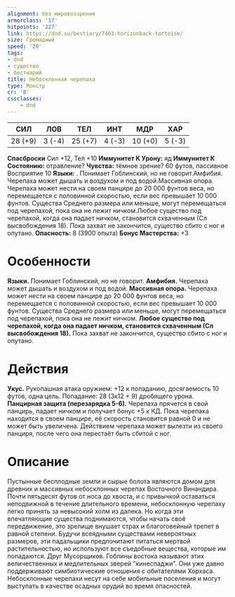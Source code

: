 ```yaml
---
alignment: без мировоззрения
armorclass: '17'
hitpoints: '227'
link: https://dnd.su/bestiary/7403-horizonback-tortoise/
size: Громадный
speed: '20'
tags:
- dnd
- существо
- бестиарий
title: Небосклонная черепаха
type: Монстр
cr: '8'
cssclasses:
    - dnd
---
```



| СИЛ | ЛОВ | ТЕЛ | ИНТ | МДР | ХАР |
|---|---|---|---|---|---|
| 28 (+9) | 3 (-4) | 25 (+7) | 4 (-3) | 10 (+0) | 5 (-3) |
**Спасброски** Сил +12, Тел +10
**Иммунитет К Урону:** яд
**Иммунитет К Состоянию:** отравление?
**Чувства:** тёмное зрение? 60 футов, пассивное Восприятие 10
**Языки:** . Понимает Гоблинский, но не говорит.Амфибия. Черепаха может дышать и воздухом и под водой.Массивная опора. Черепаха может нести на своем панцире до 20 000 фунтов веса, но перемещается с половинной скоростью, если вес превышает 10 000 фунтов. Существа Среднего размера или меньше, могут перемещаться под черепахой, пока она не лежит ничком.Любое существо под черепахой, когда она падает ничком, становится схваченным (Сл высвобождения 18). Пока захват не закончится, существо сбито с ног и опутано.
**Опасность:** 8 (3900 опыта)
**Бонус Мастерства:** +3


# Особенности
**Языки.** Понимает Гоблинский, но не говорит.
**Амфибия.** Черепаха может дышать и воздухом и под водой.
**Массивная опора.** Черепаха может нести на своем панцире до 20 000 фунтов веса, но перемещается с половинной скоростью, если вес превышает 10 000 фунтов. Существа Среднего размера или меньше, могут перемещаться под черепахой, пока она не лежит ничком.
**Любое существо под черепахой, когда она падает ничком, становится схваченным (Сл высвобождения 18).** Пока захват не закончится, существо сбито с ног и опутано.


# Действия
**Укус.** Рукопашная атака оружием: +12 к попаданию, досягаемость 10 футов, одна цель. Попадание: 28 (3к12 + 9) дробящего урона.
**Панцирная защита (перезарядка 5-6).** Черепаха прячется в свой панцирь, падает ничком и получает бонус +5 к КД. Пока черепаха находится в своем панцире, её скорость становится равной 0 и не может быть увеличена. Действием черепаха может вылезти из своего панциря, после чего она перестаёт быть сбитой с ног.


# Описание
Пустынные бесплодные земли и сырые болота являются домом для древних и массивных небосклонных черепах Восточного Винандира. Почти пятьдесят футов от носа до хвоста, и с привычкой оставаться неподвижной в течение длительного времени, небосклонную черепаху легко принять за невысокий холм из далека. Но когда эти впечатляющие существа поднимаются, чтобы начать своё передвижение, это зрелище внушает страх и благоговейный трепет в равной степени. Будучи всеядными существами невероятных размеров, эти падальщики предпочитают питаться мертвой растительностью, но используют все съедобные вещества, которые им попадаются. Друг Мусорщиков. Гоблины востока называют этих величественных и медлительных зверей "кинеспаджи". Они уже давно поддерживают симбиотические отношения с обитателями Хорхаса. Небосклонные черепахи несут на себе мобильные поселения и могут выступать в качестве осадных орудий во время опасностей.